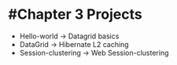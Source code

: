 #Chapter 3
 Projects
 =============================
 * Hello-world -> Datagrid basics
 * DataGrid -> Hibernate L2 caching 
 * Session-clustering -> Web Session-clustering
